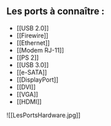 ## Les ports à connaître :
- [[USB 2.0]]
- [[Firewire]]
- [[Ethernet]]
- [[Modem RJ-11]]
- [[PS 2]]
- [[USB 3.0]]
- [[e-SATA]]
- [[DisplayPort]]
- [[DVI]]
- [[VGA]]
- [[HDMI]]

![[LesPortsHardware.jpg]]

